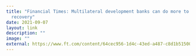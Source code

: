 ```yaml
---
title: "Financial Times: Multilateral development banks can do more to aid the
  recovery"
date: 2021-09-07
layout: link
description: ""
image: ""
external: https://www.ft.com/content/64cec956-1d4c-43ed-a487-c8d1b5150048
---
```


